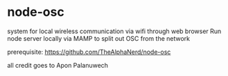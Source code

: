 node-osc
========

system for local wireless communication via wifi through web browser
Run node server locally via MAMP to split out OSC from the network

prerequisite: https://github.com/TheAlphaNerd/node-osc



all credit goes to Apon Palanuwech

